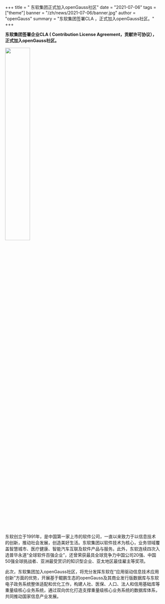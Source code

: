 ﻿+++
title = " 东软集团正式加入openGauss社区"
date = "2021-07-06"
tags = ["theme"]
banner = "/zh/news/2021-07-06/banner.jpg"
author = "openGauss"
summary = "东软集团签署CLA ，正式加入openGauss社区。"
+++


**东软集团签署企业CLA ( Contribution License Agreement，贡献许可协议），正式加入openGauss社区。**


<img src="/zh/news/2021-07-06/图片1.png" style="width: 40%">


东软创立于1991年，是中国第一家上市的软件公司，一直以来致力于以信息技术的创新，推动社会发展，创造美好生活。东软集团以软件技术为核心，业务领域覆盖智慧城市、医疗健康、智能汽车互联及软件产品与服务。此外，东软连续四次入选普华永道“全球软件百强企业”，还曾荣获最具全球竞争力中国公司20强、中国50强全球挑战者、亚洲最受赏识的知识型企业、亚太地区最佳雇主等奖项。


此次，东软集团加入openGauss社区，将充分发挥东软在“应用驱动信息技术应用创新”方面的优势，开展基于鲲鹏生态的openGauss及其商业发行版数据库与东软电子政务系统整体适配和优化工作，构建人社、医保、人口、法人和信用基础库等重量级核心业务系统，通过双向优化打造支撑重量级核心业务系统的数据库体系，共同推动国家信息产业发展。









